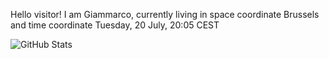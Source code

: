 Hello visitor! I am Giammarco, currently living in space coordinate Brussels and time coordinate Tuesday, 20 July, 20:05 CEST

![GitHub Stats](https://github-readme-stats.vercel.app/api?username=grcasanova)
